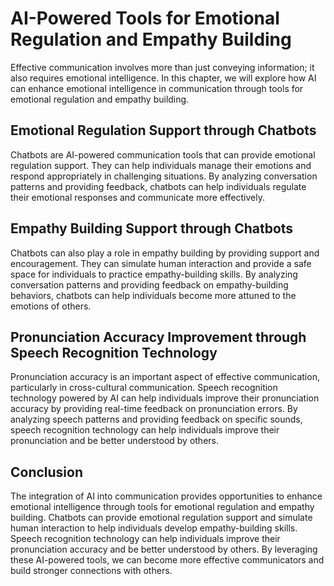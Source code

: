 # AI-Powered Tools for Emotional Regulation and Empathy Building

Effective communication involves more than just conveying information; it also requires emotional intelligence. In this chapter, we will explore how AI can enhance emotional intelligence in communication through tools for emotional regulation and empathy building.

Emotional Regulation Support through Chatbots
---------------------------------------------

Chatbots are AI-powered communication tools that can provide emotional regulation support. They can help individuals manage their emotions and respond appropriately in challenging situations. By analyzing conversation patterns and providing feedback, chatbots can help individuals regulate their emotional responses and communicate more effectively.

Empathy Building Support through Chatbots
-----------------------------------------

Chatbots can also play a role in empathy building by providing support and encouragement. They can simulate human interaction and provide a safe space for individuals to practice empathy-building skills. By analyzing conversation patterns and providing feedback on empathy-building behaviors, chatbots can help individuals become more attuned to the emotions of others.

Pronunciation Accuracy Improvement through Speech Recognition Technology
------------------------------------------------------------------------

Pronunciation accuracy is an important aspect of effective communication, particularly in cross-cultural communication. Speech recognition technology powered by AI can help individuals improve their pronunciation accuracy by providing real-time feedback on pronunciation errors. By analyzing speech patterns and providing feedback on specific sounds, speech recognition technology can help individuals improve their pronunciation and be better understood by others.

Conclusion
----------

The integration of AI into communication provides opportunities to enhance emotional intelligence through tools for emotional regulation and empathy building. Chatbots can provide emotional regulation support and simulate human interaction to help individuals develop empathy-building skills. Speech recognition technology can help individuals improve their pronunciation accuracy and be better understood by others. By leveraging these AI-powered tools, we can become more effective communicators and build stronger connections with others.
